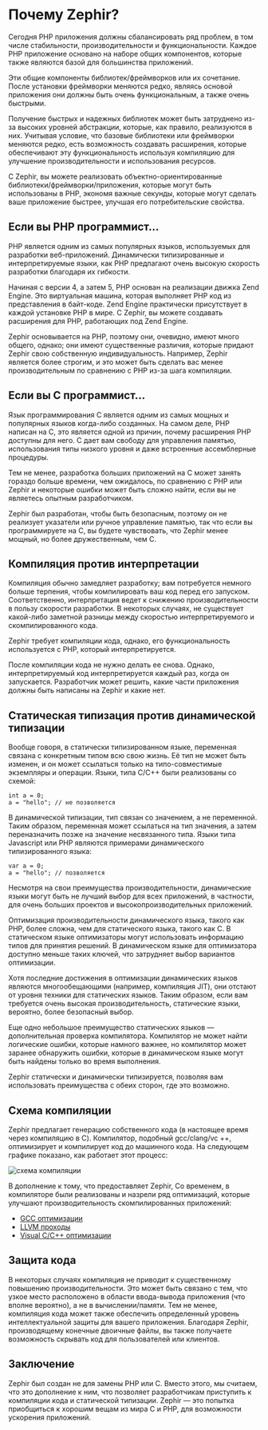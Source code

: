 # Почему Zephir?

Сегодня PHP приложения должны сбалансировать ряд проблем, в том числе стабильности, производительности и функциональности. Каждое РНР приложение основано на наборе общих компонентов, которые также являются базой для большинства приложений.

Эти общие компоненты библиотек/фреймворков или их сочетание. После установки фреймворки меняются редко, являясь основой приложения они должны быть очень функциональным, а также очень быстрыми.

Получение быстрых и надежных библиотек может быть затруднено из-за высоких уровней абстракции, которые, как правило, реализуются в них. Учитывая условие, что базовые библиотеки или фреймворки меняются редко, есть возможность создавать расширения, которые обеспечивают эту функциональность используя компиляцию для улучшение производительности и использования ресурсов.

С Zephir, вы можете реализовать объектно-ориентированные библиотеки/фреймворки/приложения, которые могут быть использованы в PHP, экономя важные секунды, которые могут сделать ваше приложение быстрее, улучшая его потребительские свойства.

<a name='if-you-are-a-php-programmer'></a>

## Если вы PHP программист...

PHP является одним из самых популярных языков, используемых для разработки веб-приложений. Динамически типизированные и интерпретируемые языки, как PHP предлагают очень высокую скорость разработки благодаря их гибкости.

Начиная с версии 4, а затем 5, PHP основан на реализации движка Zend Engine. Это виртуальная машина, которая выполняет PHP код из представления в байт-коде. Zend Engine практически присутствует в каждой установке PHP в мире. С Zephir, вы можете создавать расширения для PHP, работающих под Zend Engine.

Zephir основывается на PHP, поэтому они, очевидно, имеют много общего, однако; они имеют существенные различия, которые придают Zephir свою собственную индивидуальность. Например, Zephir является более строгим, и это может быть сделать вас менее производительным по сравнению с PHP из-за шага компиляции.

<a name='if-you-are-a-c-programmer'></a>

## Если вы C программист...

Язык программирования C является одним из самых мощных и популярных языков когда-либо созданных. На самом деле, PHP написан на C, это является одной из причин, почему расширения PHP доступны для него. C дает вам свободу для управления памятью, использования типы низкого уровня и даже встроенные ассемблерные процедуры.

Тем не менее, разработка больших приложений на C может занять гораздо больше времени, чем ожидалось, по сравнению с PHP или Zephir и некоторые ошибки может быть сложно найти, если вы не являетесь опытным разработчиком.

Zephir был разработан, чтобы быть безопасным, поэтому он не реализует указатели или ручное управление памятью, так что если вы программируете на C, вы будете чувствовать, что Zephir менее мощный, но более дружественным, чем C.

<a name='compilation-vs-interpretation'></a>

## Компиляция против интерпретации

Компиляция обычно замедляет разработку; вам потребуется немного больше терпения, чтобы компилировать ваш код перед его запуском. Соответственно, интерпретация ведет к снижению производительности в пользу скорости разработки. В некоторых случаях, не существует какой-либо заметной разницы между скоростью интерпретируемого и скомпилированного кода.

Zephir требует компиляции кода, однако, его функциональность используется с PHP, который интерпретируется.

После компиляции кода не нужно делать ее снова. Однако, интерпретируемый код интерпретируется каждый раз, когда он запускается. Разработчик может решить, какие части приложения должны быть написаны на Zephir и какие нет.

<a name='statically-typed-versus-dynamically-typed-languages'></a>

## Статическая типизация против динамической типизации

Вообще говоря, в статически типизированном языке, переменная связана с конкретным типом всю свою жизнь. Её тип не может быть изменен, и он может ссылаться только на типо-совместимые экземпляры и операции. Языки, типа C/C++ были реализованы со схемой:

    int a = 0;
    a = "hello"; // не позволяется
    

В динамической типизации, тип связан со значением, а не переменной. Таким образом, переменная может ссылаться на тип значения, а затем переназначить позже на значение несвязанного типа. Языки типа Javascript или PHP являются примерами динамического типизированного языка:

    var a = 0;
    a = "hello"; // позволяется
    

Несмотря на свои преимущества производительности, динамические языки могут быть не лучший выбор для всех приложений, в частности, для очень больших проектов и высокопроизводительных приложений.

Оптимизация производительности динамического языка, такого как PHP, более сложна, чем для статического языка, такого как C. В статическом языке оптимизаторы могут использовать информацию типов для принятия решений. В динамическом языке для оптимизатора доступно меньше таких ключей, что затрудняет выбор вариантов оптимизации.

Хотя последние достижения в оптимизации динамических языков являются многообещающими (например, компиляция JIT), они отстают от уровня техники для статических языков. Таким образом, если вам требуется очень высокая производительность, статические языки, вероятно, более безопасный выбор.

Еще одно небольшое преимущество статических языков — дополнительная проверка компилятора. Компилятор не может найти логические ошибки, которые намного важнее, но компилятор может заранее обнаружить ошибки, которые в динамическом языке могут быть найдены только во время выполнения.

Zephir статически и динамически типизируется, позволяя вам использовать преимущества с обеих сторон, где это возможно.

<a name='compilation-scheme'></a>

## Схема компиляции

Zephir предлагает генерацию собственного кода (в настоящее время через компиляцию в C). Компилятор, подобный gcc/clang/vc ++, оптимизирует и компилирует код до машинного кода. На следующем графике показано, как работает этот процесс:

![схема компиляции](/images/content/scheme.png)

В дополнение к тому, что предоставляет Zephir, Со временем, в компиляторе были реализованы и назрели ряд оптимизаций, которые улучшают производительность скомпилированных приложений:

* [GCC оптимизации](http://gcc.gnu.org/onlinedocs/gcc-4.1.0/gcc/Optimize-Options.html)
* [LLVM проходы](http://llvm.org/docs/Passes.html)
* [Visual C/C++ оптимизации](http://msdn.microsoft.com/en-us/library/k1ack8f1.aspx)

<a name='code-protection'></a>

## Защита кода

В некоторых случаях компиляция не приводит к существенному повышению производительности. Это может быть связано с тем, что узкое место расположено в области ввода-вывода приложения (что вполне вероятно), а не в вычислении/памяти. Тем не менее, компиляция кода может также обеспечить определенный уровень интеллектуальной защиты для вашего приложения. Благодаря Zephir, производящему конечные двоичные файлы, вы также получаете возможность скрывать код для пользователей или клиентов.

<a name='conclusion'></a>

## Заключение

Zephir был создан не для замены PHP или C. Вместо этого, мы считаем, что это дополнение к ним, что позволяет разработчикам приступить к компиляции кода и статической типизации. Zephir — это попытка приобщиться к хорошим вещам из мира C и PHP, для возможности ускорения приложений.